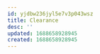 ```yaml
---
id: yjdbw236jyl5e7v3p043wsz
title: Clearance
desc: ''
updated: 1688658928945
created: 1688658928945
---
```


